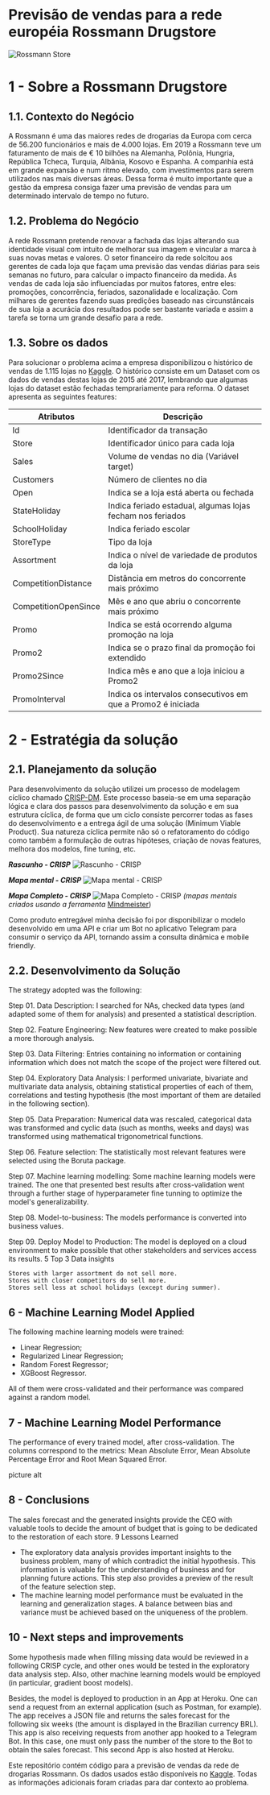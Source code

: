 # Previsão de vendas para a rede européia Rossmann Drugstore

![Rossmann Store](https://raw.githubusercontent.com/almir-martins/rossmann_sales_prediction/main/img/rossmann_markt.jpg)

# 1 - Sobre a Rossmann Drugstore

## 1.1. Contexto do Negócio

A Rossmann é uma das maiores redes de drogarias da Europa com cerca de 56.200 funcionários e mais de 4.000 lojas. Em 2019 a Rossmann teve um faturamento de mais de € 10 bilhões na Alemanha, Polônia, Hungria, República Tcheca, Turquia, Albânia, Kosovo e Espanha. A companhia está em grande expansão e num ritmo elevado, com investimentos para serem utilizados nas mais diversas áreas. Dessa forma é muito importante que a gestão da empresa consiga fazer uma previsão de vendas para um determinado intervalo de tempo no futuro.

## 1.2. Problema do Negócio

A rede Rossmann pretende renovar a fachada das lojas alterando sua identidade visual com intuito de melhorar sua imagem e vincular a marca à suas novas metas e valores. O setor financeiro da rede solcitou aos gerentes de cada loja que façam uma previsão das vendas diárias para seis semanas no futuro, para calcular o impacto financeiro da medida. As vendas de cada loja são influenciadas por muitos fatores, entre eles: promoções, concorrência, feriados, sazonalidade e localização. Com milhares de gerentes fazendo suas predições baseado nas circunstâncais de sua loja a acurácia dos resultados pode ser bastante variada e assim a tarefa se torna um grande desafio para a rede.

## 1.3. Sobre os dados

Para solucionar o problema acima a empresa disponibilizou o histórico de vendas de 1.115 lojas no [Kaggle](https://www.kaggle.com/c/rossmann-store-sales). O histórico consiste em um Dataset com os dados de vendas destas lojas de 2015 até 2017, lembrando que algumas lojas do dataset estão fechadas temprariamente para reforma. O dataset apresenta as seguintes features:

| Atributos | Descrição |
| ------ | ------- |
| Id | Identificador da transação |
| Store | Identificador único para cada loja |
| Sales | Volume de vendas no dia (Variável target) |
| Customers | Número de clientes no dia |
| Open | Indica se a loja está aberta ou fechada |
| StateHoliday | Indica feriado estadual, algumas lojas fecham nos feriados |
| SchoolHoliday | Indica feriado escolar |
| StoreType | Tipo da loja |
| Assortment | Indica o nível de variedade de produtos da loja |
| CompetitionDistance | Distância em metros do concorrente mais próximo |
| CompetitionOpenSince | Mês e ano que abriu o concorrente mais próximo |
| Promo | Indica se está ocorrendo alguma promoção na loja |
| Promo2 | Indica se o prazo final da promoção foi extendido |
| Promo2Since | Indica mês e ano que a loja iniciou a Promo2 |
| PromoInterval | Indica os intervalos consecutivos em que a Promo2 é iniciada |

# 2 - Estratégia da solução

## 2.1. Planejamento da solução

Para desenvolvimento da solução utilizei um processo de modelagem cíclico chamado [CRISP-DM](https://www.datascience-pm.com/crisp-dm-2/). Este processo baseia-se em uma separação lógica e clara dos passos para desenvolvimento da solução e em sua estrutura cíclica, de forma que um ciclo consiste percorrer todas as fases do desenvolvimento e a entrega ágil de uma solução (Minimum Viable Product). Sua natureza cíclica permite não só o refatoramento do código como também a formulação de outras hipóteses, criação de novas features, melhora dos modelos, fine tuning, etc.

***Rascunho - CRISP***
![Rascunho - CRISP](https://raw.githubusercontent.com/almir-martins/rossmann_sales_prediction/main/img/CRISP.jpg)

***Mapa mental - CRISP***
![Mapa mental - CRISP](https://raw.githubusercontent.com/almir-martins/rossmann_sales_prediction/main/img/CRISP4.jpg)

***Mapa Completo - CRISP***
![Mapa Completo - CRISP](https://raw.githubusercontent.com/almir-martins/rossmann_sales_prediction/main/img/CRISP2.jpg)
*(mapas mentais criados usando a ferramenta* [Mindmeister](https://www.mindmeister.com))

Como produto entregável minha decisão foi por disponibilizar o modelo desenvolvido em uma API e criar um Bot no aplicativo Telegram para consumir o serviço da API, tornando assim a consulta dinâmica e mobile friendly.

## 2.2. Desenvolvimento da Solução

The strategy adopted was the following:

Step 01. Data Description: I searched for NAs, checked data types (and adapted some of them for analysis) and presented a statistical description.

Step 02. Feature Engineering: New features were created to make possible a more thorough analysis.

Step 03. Data Filtering: Entries containing no information or containing information which does not match the scope of the project were filtered out.

Step 04. Exploratory Data Analysis: I performed univariate, bivariate and multivariate data analysis, obtaining statistical properties of each of them, correlations and testing hypothesis (the most important of them are detailed in the following section).

Step 05. Data Preparation: Numerical data was rescaled, categorical data was transformed and cyclic data (such as months, weeks and days) was transformed using mathematical trigonometrical functions.

Step 06. Feature selection: The statistically most relevant features were selected using the Boruta package.

Step 07. Machine learning modelling: Some machine learning models were trained. The one that presented best results after cross-validation went through a further stage of hyperparameter fine tunning to optimize the model's generalizability.

Step 08. Model-to-business: The models performance is converted into business values.

Step 09. Deploy Model to Production: The model is deployed on a cloud environment to make possible that other stakeholders and services access its results.
5 Top 3 Data insights

    Stores with larger assortment do not sell more.
    Stores with closer competitors do sell more.
    Stores sell less at school holidays (except during summer).

## 6 - Machine Learning Model Applied

The following machine learning models were trained:

- Linear Regression;
- Regularized Linear Regression;
- Random Forest Regressor;
- XGBoost Regressor.

All of them were cross-validated and their performance was compared against a random model.

## 7  - Machine Learning Model Performance

The performance of every trained model, after cross-validation. The columns correspond to the metrics: Mean Absolute Error, Mean Absolute Percentage Error and Root Mean Squared Error.

picture alt

## 8 - Conclusions

The sales forecast and the generated insights provide the CEO with valuable tools to decide the amount of budget that is going to be dedicated to the restoration of each store.
9 Lessons Learned

- The exploratory data analysis provides important insights to the business problem, many of which contradict the initial hypothesis. This information is valuable for the understanding of business and for planning future actions. This step also provides a preview of the result of the feature selection step.
- The machine learning model performance must be evaluated in the learning and generalization stages. A balance between bias and variance must be achieved based on the uniqueness of the problem.

## 10 - Next steps and improvements

Some hypothesis made when filling missing data would be reviewed in a following CRISP cycle, and other ones would be tested in the exploratory data analysis step. Also, other machine learning models would be employed (in particular, gradient boost models).

Besides, the model is deployed to production in an App at Heroku. One can send a request from an external application (such as Postman, for example). The app receives a JSON file and returns the sales forecast for the following six weeks (the amount is displayed in the Brazilian currency BRL). This app is also receiving requests from another app hooked to a Telegram Bot. In this case, one must only pass the number of the store to the Bot to obtain the sales forecast. This second App is also hosted at Heroku.

Este repositório contém código para a previsão de vendas da rede de drogarias Rossmann. Os dados usados estão disponíveis no [Kaggle](https://www.kaggle.com/c/rossmann-store-sales). Todas as informações adicionais foram criadas para dar contexto ao problema.
